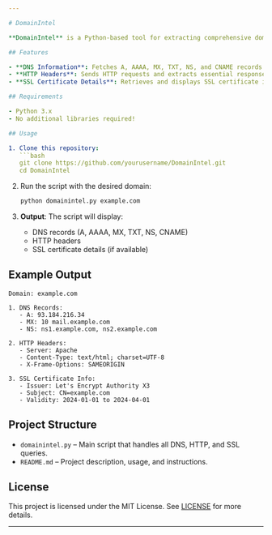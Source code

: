 ```yaml
---

# DomainIntel

**DomainIntel** is a Python-based tool for extracting comprehensive domain information, including DNS records, HTTP headers, and SSL certificate details, all without any third-party libraries. This tool is designed for those who want quick insights into a domain's configuration, security headers, and SSL/TLS certificate status for debugging, verification, or security analysis.

## Features

- **DNS Information**: Fetches A, AAAA, MX, TXT, NS, and CNAME records directly using `socket` and `subprocess` modules.
- **HTTP Headers**: Sends HTTP requests and extracts essential response headers for security insights.
- **SSL Certificate Details**: Retrieves and displays SSL certificate information, including issuer, subject, validity period, and public key.

## Requirements

- Python 3.x
- No additional libraries required!

## Usage

1. Clone this repository:
   ```bash
   git clone https://github.com/yourusername/DomainIntel.git
   cd DomainIntel
   ```

2. Run the script with the desired domain:
   ```bash
   python domainintel.py example.com
   ```

3. **Output**: The script will display:
   - DNS records (A, AAAA, MX, TXT, NS, CNAME)
   - HTTP headers
   - SSL certificate details (if available)

## Example Output

```
Domain: example.com

1. DNS Records:
   - A: 93.184.216.34
   - MX: 10 mail.example.com
   - NS: ns1.example.com, ns2.example.com

2. HTTP Headers:
   - Server: Apache
   - Content-Type: text/html; charset=UTF-8
   - X-Frame-Options: SAMEORIGIN

3. SSL Certificate Info:
   - Issuer: Let's Encrypt Authority X3
   - Subject: CN=example.com
   - Validity: 2024-01-01 to 2024-04-01
```

## Project Structure

- `domainintel.py` – Main script that handles all DNS, HTTP, and SSL queries.
- `README.md` – Project description, usage, and instructions.

## License

This project is licensed under the MIT License. See [LICENSE](LICENSE) for more details.

---
```

